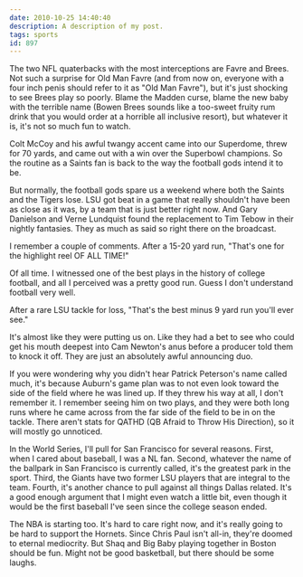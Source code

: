 ```yaml
---
date: 2010-10-25 14:40:40
description: A description of my post.
tags: sports
id: 897
---
```

The two NFL quaterbacks with the most interceptions are Favre and Brees.  Not such a surprise for Old Man Favre (and from now on, everyone with a four inch penis should refer to it as "Old Man Favre"), but it's just shocking to see Brees play so poorly.  Blame the Madden curse, blame the new baby with the terrible name (Bowen Brees sounds like a too-sweet fruity rum drink that you would order at a horrible all inclusive resort), but whatever it is, it's not so much fun to watch.

Colt McCoy and his awful twangy accent came into our Superdome, threw for 70 yards, and came out with a win over the Superbowl champions.  So the routine as a Saints fan is back to the way the football gods intend it to be.
<!--more-->
But normally, the football gods spare us a weekend where both the Saints and the Tigers lose.  LSU got beat in a game that really shouldn't have been as close as it was, by a team that is just better right now.  And Gary Danielson and Verne Lundquist found the replacement to Tim Tebow in their nightly fantasies.  They as much as said so right there on the broadcast.

I remember a couple of comments.  After a 15-20 yard run, "That's one for the highlight reel OF ALL TIME!"

Of all time.  I witnessed one of the best plays in the history of college football, and all I perceived was a pretty good run.  Guess I don't understand football very well.

After a rare LSU tackle for loss, "That's the best minus 9 yard run you'll ever see." 

It's almost like they were putting us on.  Like they had a bet to see who could get his mouth deepest into Cam Newton's anus before a producer told them to knock it off.  They are just an absolutely awful announcing duo.

If you were wondering why you didn't hear Patrick Peterson's name called much, it's because Auburn's game plan was to not even look toward the side of the field where he was lined up.  If they threw his way at all, I don't remember it.  I remember seeing him on two plays, and they were both long runs where he came across from the far side of the field to be in on the tackle.  There aren't stats for QATHD (QB Afraid to Throw His Direction), so it will mostly go unnoticed.

In the World Series, I'll pull for San Francisco for several reasons.  First, when I cared about baseball, I was a NL fan.  Second, whatever the name of the ballpark in San Francisco is currently called, it's the greatest park in the sport.  Third, the Giants have two former LSU players that are integral to the team.  Fourth, it's another chance to pull against all things Dallas related.  It's a good enough argument that I might even watch a little bit, even though it would be the first baseball I've seen since the college season ended.

The NBA is starting too.  It's hard to care right now, and it's really going to be hard to support the Hornets.  Since Chris Paul isn't all-in, they're doomed to eternal mediocrity.  But Shaq and Big Baby playing together in Boston should be fun.  Might not be good basketball, but there should be some laughs.